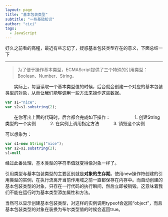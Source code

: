 ```yaml
---
layout: page
title: "基本包装类型"
subtitle: "一些基础知识"
author: "cici"
tags:
  - JavaScript
---
```


好久之前看的高程，最近有些忘记了，疑惑基本包装类型存在的意义，下面总结一下

----------

> 为了便于操作基本类型，ECMAScript提供了三个特殊的引用类型：Boolean、Number、String。

　　实际上，每当读取一个基本类型值的时候，后台就会创建一个对应的基本包装类型的对象，从而让我们能够调用一些方法来操作这些数据。
　　
```javascript
var s1="nice";
var s2=s1.substring(2);
```
　　在你写出上面的代码时，后台都会完成如下操作：
　　
　　　1. 创建String类型的一个实例
　　　2. 在实例上调用指定方法
　　　3. 销毁这个实例
 
 可以想象为：
```javascript
var s1=new String("nice");
var s2=s1.substring(2);
s1=null
```
经过此番处理，基本类型的字符串值就变得像对象一样了。

引用类型与基本包装类型的主要区别就是**对象的生存期**。使用new操作符创建的引用类型的实例，在执行流离开当前作用域之前一直都保存在内存中。而自动创建的基本包装类型的对象，只存在一行代码的执行瞬间，然后立即被销毁。这意味着我们不能在运行时为基本类型添加属性和方法。

当然可以显示创建基本包装类型，对这样的实例调用typeof会返回“object”，而且基本包装类型的对象在装换为布尔类型值的时候会返回true。